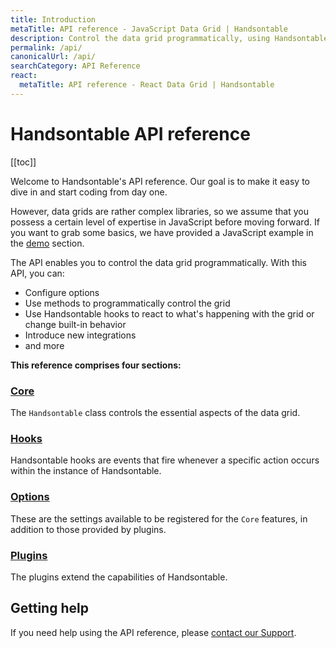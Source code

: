 ```yaml
---
title: Introduction
metaTitle: API reference - JavaScript Data Grid | Handsontable
description: Control the data grid programmatically, using Handsontable's API options and methods.
permalink: /api/
canonicalUrl: /api/
searchCategory: API Reference
react:
  metaTitle: API reference - React Data Grid | Handsontable
---
```


# Handsontable API reference

[[toc]]

Welcome to Handsontable's API reference. Our goal is to make it easy to dive in and start coding from day one.

However, data grids are rather complex libraries, so we assume that you possess a certain level of expertise in JavaScript before moving forward. If you want to grab some basics, we have provided a JavaScript example in the [demo](@/guides/getting-started/demo.md) section.

The API enables you to control the data grid programmatically. With this API, you can:

-   Configure options
-   Use methods to programmatically control the grid
-   Use Handsontable hooks to react to what's happening with the grid or change built-in behavior
-   Introduce new integrations
-   and more

**This reference comprises four sections:**

### [Core](@/api/core.md)

The `Handsontable` class controls the essential aspects of the data grid.

### [Hooks](@/api/hooks.md)

Handsontable hooks are events that fire whenever a specific action occurs within the instance of Handsontable.

### [Options](@/api/options.md)

These are the settings available to be registered for the `Core` features, in addition to those provided by plugins.

### [Plugins](@/api/plugins.md)

The plugins extend the capabilities of Handsontable.

## Getting help

If you need help using the API reference, please [contact our Support](https://handsontable.com/contact?category=technical_support).
